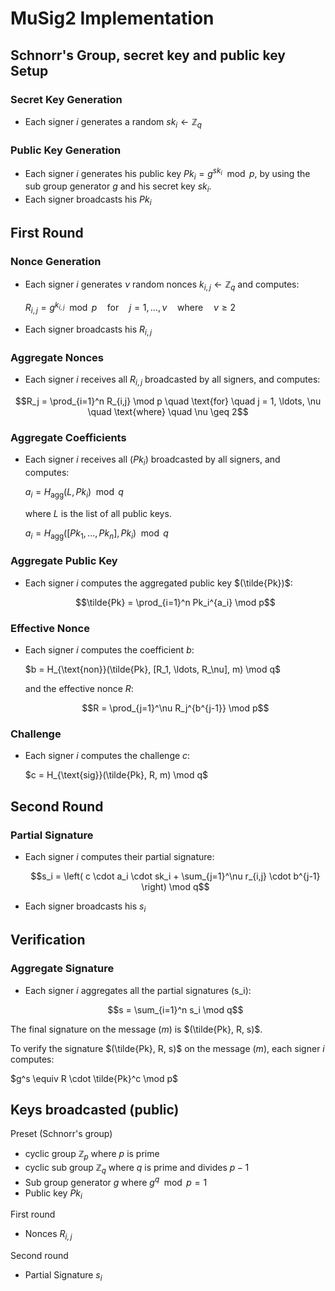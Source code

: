 # MuSig2 Implementation

## Schnorr's Group, secret key and public key Setup

### Secret Key Generation
- Each signer $i$ generates a random $sk_i \leftarrow \mathbb{Z}_q$
### Public Key Generation

- Each signer $i$ generates his public key $Pk_i=g^{sk_i} \mod p$, by using the sub group generator $g$ and his secret key $sk_i$.
- Each signer broadcasts his $Pk_i$

## First Round
### Nonce Generation

- Each signer $i$ generates $\nu$ random nonces $k_{i,j} \leftarrow \mathbb{Z}_q$ and computes:

    $R_{i,j} = g^{k_{i,j}} \mod p \quad \text{for} \quad j = 1, \ldots, \nu \quad \text{where} \quad \nu \geq 2$

- Each signer broadcasts his $R_{i,j}$

### Aggregate Nonces

 - Each signer $i$ receives all $R_{i,j}$ broadcasted by all signers, and computes:

$$R_j = \prod_{i=1}^n R_{i,j} \mod p \quad \text{for} \quad j = 1, \ldots, \nu \quad \text{where} \quad \nu \geq 2$$

### Aggregate Coefficients

- Each signer $i$ receives all $(Pk_i)$ broadcasted by all signers, and computes:

     $a_i = H_{\text{agg}}(L,Pk_i) \mod q$

    where $L$ is the list of all public keys.

    $a_i = H_{\text{agg}}([Pk_1,...,Pk_n],Pk_i) \mod q$

### Aggregate Public Key

- Each signer $i$ computes the aggregated public key $(\tilde{Pk})$:

    $$\tilde{Pk} = \prod_{i=1}^n Pk_i^{a_i} \mod p$$

### Effective Nonce

- Each signer $i$ computes the coefficient $b$:

    $b = H_{\text{non}}(\tilde{Pk}, [R_1, \ldots, R_\nu], m) \mod q$

    and the effective nonce $R$:

    $$R = \prod_{j=1}^\nu R_j^{b^{j-1}} \mod p$$

### Challenge

- Each signer $i$ computes the challenge $c$:

    $c = H_{\text{sig}}(\tilde{Pk}, R, m) \mod q$
## Second Round
### Partial Signature

- Each signer $i$ computes their partial signature:

    $$s_i = \left( c \cdot a_i \cdot sk_i + \sum_{j=1}^\nu r_{i,j} \cdot b^{j-1} \right) \mod q$$

- Each signer broadcasts his $s_i$
## Verification
### Aggregate Signature

- Each signer $i$ aggregates all the partial signatures \(s_i\):

    $$s = \sum_{i=1}^n s_i \mod q$$


The final signature on the message $(m)$ is $(\tilde{Pk}, R, s)$.


To verify the signature $(\tilde{Pk}, R, s)$ on the message $(m)$, each signer $i$ computes:

$g^s \equiv R \cdot \tilde{Pk}^c \mod p$

## Keys broadcasted (public)

Preset (Schnorr's group)
- cyclic group $\mathbb{Z}_p$ where $p$ is prime
- cyclic sub group $\mathbb{Z}_q$ where $q$ is prime and divides $p-1$
- Sub group generator $g$ where $g^q \mod p = 1$
- Public key $Pk_i$

First round
- Nonces $R_{i,j}$

Second round
- Partial Signature $s_i$